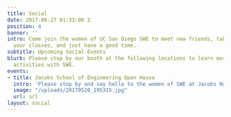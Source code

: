 ```yaml
---
title: Social
date: 2017-06-27 01:33:00 Z
position: 4
banner: ''
intro: Come join the women of UC San Diego SWE to meet new friends, take a break from
  your classes, and just have a good time.
subtitle: Upcoming Social Events
blurb: Please stop by our booth at the following locations to learn more about social
  activities with SWE.
events:
- title: Jacobs School of Engineering Open House
  intro: 'Please stop by and say hello to the women of SWE at Jacobs Hall from  1:30-3pm '
  image: "/uploads/20170520_195315.jpg"
  url: url
layout: social
---
```


